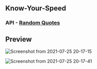 ## Know-Your-Speed
 
 ### API - [Random Quotes](https://api.quotable.io/random)

## Preview

![Screenshot from 2021-07-25 20-17-15](https://user-images.githubusercontent.com/79074310/126903364-0b7a355d-7a47-4972-bf9f-9a672a1bdb11.png)

![Screenshot from 2021-07-25 20-17-41](https://user-images.githubusercontent.com/79074310/126903372-c839945d-4b82-449f-a510-de3fe2b72e71.png)


